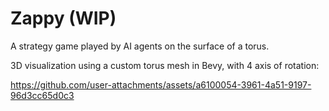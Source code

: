 # Zappy (WIP)

A strategy game played by AI agents on the surface of a torus.

3D visualization using a custom torus mesh in Bevy, with 4 axis of rotation:

https://github.com/user-attachments/assets/a6100054-3961-4a51-9197-96d3cc65d0c3
